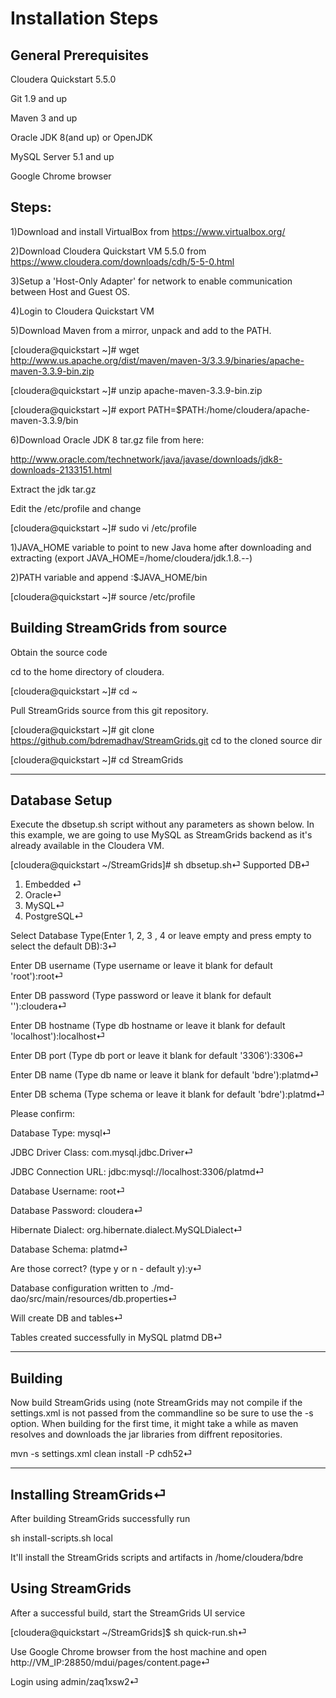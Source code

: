 # Installation Steps

## General Prerequisites

Cloudera Quickstart 5.5.0

Git 1.9 and up

Maven 3 and up

Oracle JDK 8(and up) or OpenJDK

MySQL Server 5.1 and up

Google Chrome browser


## Steps:
1)Download and install VirtualBox from https://www.virtualbox.org/

2)Download Cloudera Quickstart VM 5.5.0 from https://www.cloudera.com/downloads/cdh/5-5-0.html

3)Setup a 'Host-Only Adapter' for network to enable communication between Host and Guest OS.

4)Login to Cloudera Quickstart VM

5)Download Maven from a mirror, unpack and add to the PATH.

[cloudera@quickstart ~]# wget http://www.us.apache.org/dist/maven/maven-3/3.3.9/binaries/apache-maven-3.3.9-bin.zip

[cloudera@quickstart ~]# unzip apache-maven-3.3.9-bin.zip

[cloudera@quickstart ~]# export PATH=$PATH:/home/cloudera/apache-maven-3.3.9/bin

6)Download Oracle JDK 8 tar.gz file from here:

http://www.oracle.com/technetwork/java/javase/downloads/jdk8-downloads-2133151.html

Extract the jdk tar.gz

Edit the /etc/profile and change 

[cloudera@quickstart ~]# sudo vi /etc/profile

  1)JAVA_HOME variable to point to new Java home after downloading and extracting (export JAVA_HOME=/home/cloudera/jdk.1.8.--)

  2)PATH variable and append :$JAVA_HOME/bin

[cloudera@quickstart ~]# source /etc/profile

## Building StreamGrids from source

Obtain the source code

cd to the home directory of cloudera.

[cloudera@quickstart ~]# cd ~

Pull StreamGrids source from this git repository.

[cloudera@quickstart ~]# git clone https://github.com/bdremadhav/StreamGrids.git
cd to the cloned source dir

[cloudera@quickstart ~]# cd StreamGrids

-------------------------
## Database Setup

Execute the dbsetup.sh script without any parameters as shown below. In this example, we are going to use MySQL as StreamGrids backend as it's already available in the Cloudera VM.

[cloudera@quickstart ~/StreamGrids]# sh dbsetup.sh⏎
Supported DB⏎
1) Embedded ⏎
2) Oracle⏎
3) MySQL⏎
4) PostgreSQL⏎

Select Database Type(Enter 1, 2, 3 , 4 or leave empty and press empty to select the default DB):3⏎

Enter DB username (Type username or leave it blank for default 'root'):root⏎

Enter DB password (Type password or leave it blank for default '<blank>'):cloudera⏎
  
Enter DB hostname (Type db hostname or leave it blank for default 'localhost'):localhost⏎

Enter DB port (Type db port or leave it blank for default '3306'):3306⏎

Enter DB name (Type db name or leave it blank for default 'bdre'):platmd⏎

Enter DB schema (Type schema or leave it blank for default 'bdre'):platmd⏎

Please confirm:

Database Type: mysql⏎

JDBC Driver Class: com.mysql.jdbc.Driver⏎

JDBC Connection URL: jdbc:mysql://localhost:3306/platmd⏎

Database Username: root⏎

Database Password: cloudera⏎

Hibernate Dialect: org.hibernate.dialect.MySQLDialect⏎

Database Schema: platmd⏎

Are those correct? (type y or n - default y):y⏎

Database configuration written to ./md-dao/src/main/resources/db.properties⏎

Will create DB and tables⏎

Tables created successfully in MySQL platmd DB⏎

----------------
## Building

Now build StreamGrids using (note StreamGrids may not compile if the settings.xml is not passed from the commandline so be sure to use the -s option. When building for the first time, it might take a while as maven resolves and downloads the jar libraries from diffrent repositories.

mvn -s settings.xml clean install -P cdh52⏎

-----------------
## Installing StreamGrids⏎

After building StreamGrids successfully run

sh install-scripts.sh local

It'll install the StreamGrids scripts and artifacts in /home/cloudera/bdre

## Using StreamGrids

After a successful build, start the StreamGrids UI service

[cloudera@quickstart ~/StreamGrids]$ sh quick-run.sh⏎

Use Google Chrome browser from the host machine and open http://VM_IP:28850/mdui/pages/content.page⏎

Login using admin/zaq1xsw2⏎
